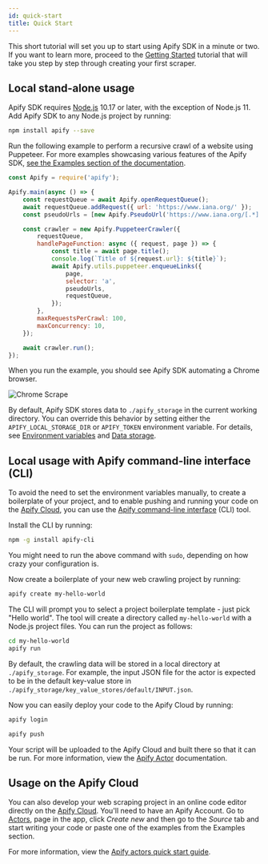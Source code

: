```yaml
---
id: quick-start
title: Quick Start
---
```


This short tutorial will set you up to start using Apify SDK in a minute or two.
If you want to learn more, proceed to the [Getting Started](/docs/guides/getting-started)
tutorial that will take you step by step through creating your first scraper.

## Local stand-alone usage
Apify SDK requires [Node.js](https://nodejs.org/en/) 10.17 or later, with the exception of Node.js 11.
Add Apify SDK to any Node.js project by running:

```bash
npm install apify --save
```

Run the following example to perform a recursive crawl of a website using Puppeteer. For more examples showcasing various features of the Apify SDK,
[see the Examples section of the documentation](/docs/examples/basic-crawler).

```javascript
const Apify = require('apify');

Apify.main(async () => {
    const requestQueue = await Apify.openRequestQueue();
    await requestQueue.addRequest({ url: 'https://www.iana.org/' });
    const pseudoUrls = [new Apify.PseudoUrl('https://www.iana.org/[.*]')];

    const crawler = new Apify.PuppeteerCrawler({
        requestQueue,
        handlePageFunction: async ({ request, page }) => {
            const title = await page.title();
            console.log(`Title of ${request.url}: ${title}`);
            await Apify.utils.puppeteer.enqueueLinks({
                page,
                selector: 'a',
                pseudoUrls,
                requestQueue,
            });
        },
        maxRequestsPerCrawl: 100,
        maxConcurrency: 10,
    });

    await crawler.run();
});
```

When you run the example, you should see Apify SDK automating a Chrome browser.

![Chrome Scrape](/img/chrome_scrape.gif)

By default, Apify SDK stores data to `./apify_storage` in the current working directory. You can override this behavior by setting either the
`APIFY_LOCAL_STORAGE_DIR` or `APIFY_TOKEN` environment variable. For details, see [Environment variables](/docs/guides/environment-variables) and
[Data storage](/docs/guides/data-storage).

## Local usage with Apify command-line interface (CLI)

To avoid the need to set the environment variables manually, to create a boilerplate of your project, and to enable pushing and running your code on
the [Apify Cloud](https://apify.com), you can use the [Apify command-line interface](https://github.com/apifytech/apify-cli) (CLI) tool.

Install the CLI by running:

```bash
npm -g install apify-cli
```

You might need to run the above command with `sudo`, depending on how crazy your configuration is.

Now create a boilerplate of your new web crawling project by running:

```bash
apify create my-hello-world
```

The CLI will prompt you to select a project boilerplate template - just pick "Hello world". The tool will create a directory called `my-hello-world`
with a Node.js project files. You can run the project as follows:

```bash
cd my-hello-world
apify run
```

By default, the crawling data will be stored in a local directory at `./apify_storage`. For example, the input JSON file for the actor is expected to
be in the default key-value store in `./apify_storage/key_value_stores/default/INPUT.json`.

Now you can easily deploy your code to the Apify Cloud by running:

```bash
apify login
```

```bash
apify push
```

Your script will be uploaded to the Apify Cloud and built there so that it can be run. For more information, view the
[Apify Actor](https://docs.apify.com/cli) documentation.

## Usage on the Apify Cloud

You can also develop your web scraping project in an online code editor directly on the [Apify Cloud](https://apify.com).
You'll need to have an Apify Account. Go to [Actors](https://my.apify.com/actors), page in the app, click <i>Create new</i>
and then go to the <i>Source</i> tab and start writing your code or paste one of the examples from the Examples section.

For more information, view the [Apify actors quick start guide](https://docs.apify.com/actor/quick-start).
